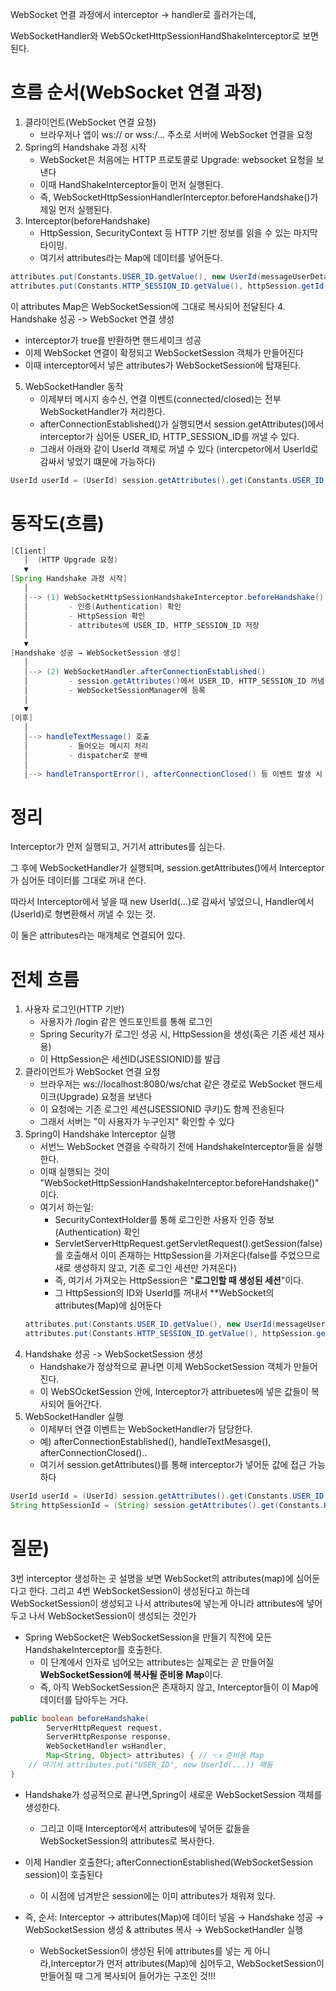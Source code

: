 WebSocket 연결 과정에서 interceptor -> handler로 흘러가는데, 

WebSocketHandler와 WebSOcketHttpSessionHandShakeInterceptor로 보면 된다. 

# 흐름 순서(WebSocket 연결 과정)

1. 클라이언트(WebSocket 연결 요청)
   - 브라우저나 앱이 ws:// or wss:/... 주소로 서버에 WebSocket 연결을 요청
2. Spring의 Handshake 과정 시작
   - WebSocket은 처음에는 HTTP 프로토콜로 Upgrade: websocket 요청을 보낸다
   - 이때 HandShakeInterceptor들이 먼저 실행된다.
   - 즉, WebSocketHttpSessionHandlerInterceptor.beforeHandshake()가 제일 먼저 실행된다. 
3. Interceptor(beforeHandshake)
   - HttpSession, SecurityContext 등 HTTP 기반 정보를 읽을 수 있는 마지막 타이밍.
   - 여기서 attributes라는 Map에 데이터를 넣어둔다. 
```java
attributes.put(Constants.USER_ID.getValue(), new UserId(messageUserDetails.getUserId()));
attributes.put(Constants.HTTP_SESSION_ID.getValue(), httpSession.getId());
```
이 attributes Map은 WebSocketSession에 그대로 복사되어 전달된다
4. Handshake 성공 -> WebSocket 연결 생성
   - interceptor가 true를 반환하면 핸드세이크 성공
   - 이제 WebSocket 연결이 확정되고 WebSocketSession 객체가 만들어진다
   - 이때 interceptor에서 넣은 attributes가 WebSocketSession에 탑재된다.
5. WebSocketHandler 동작
   - 이제부터 메시지 송수신, 연결 이벤트(connected/closed)는 전부 WebSocketHandler가 처리한다. 
   - afterConnectionEstablished()가 실행되면서 session.getAttributes()에서 interceptor가 심어둔 USER_ID, HTTP_SESSION_ID를 꺼낼 수 있다. 
   - 그래서 아래와 같이 UserId 객체로 꺼낼 수 있다 (intercpetor에서 UserId로 감싸서 넣었기 떄문에 가능하다)
```java
UserId userId = (UserId) session.getAttributes().get(Constants.USER_ID.getValue());
```

# 동작도(흐름)
```java
[Client] 
   │  (HTTP Upgrade 요청)
   ▼
[Spring Handshake 과정 시작]
   │
   │--> (1) WebSocketHttpSessionHandshakeInterceptor.beforeHandshake()
   │         - 인증(Authentication) 확인
   │         - HttpSession 확인
   │         - attributes에 USER_ID, HTTP_SESSION_ID 저장
   │
   ▼
[Handshake 성공 → WebSocketSession 생성]
   │
   │--> (2) WebSocketHandler.afterConnectionEstablished()
   │         - session.getAttributes()에서 USER_ID, HTTP_SESSION_ID 꺼냄
   │         - WebSocketSessionManager에 등록
   │
   ▼
[이후]
   │
   │--> handleTextMessage() 호출
   │         - 들어오는 메시지 처리
   │         - dispatcher로 분배
   │
   │--> handleTransportError(), afterConnectionClosed() 등 이벤트 발생 시 처리

```

# 정리
Interceptor가 먼저 실행되고, 거기서 attributes를 심는다.

그 후에 WebSocketHandler가 실행되며, session.getAttributes()에서 Interceptor가 심어둔 데이터를 그대로 꺼내 쓴다.

따라서 Interceptor에서 넣을 때 new UserId(...)로 감싸서 넣었으니, Handler에서 (UserId)로 형변환해서 꺼낼 수 있는 것.

이 둘은 attributes라는 매개체로 연결되어 있다.

# 전체 흐름
1. 사용자 로그인(HTTP 기반)
   - 사용자가 /login 같은 엔드포인트를 통해 로그인
   - Spring Security가 로그인 성공 시, HttpSession을 생성(혹은 기존 세션 재사용)
   - 이 HttpSession은 세션ID(JSESSIONID)를 발급
2. 클라이언트가 WebSocket 연결 요청
   - 브라우저는 ws://localhost:8080/ws/chat 같은 경로로 WebSocket 핸드세이크(Upgrade) 요청을 보낸다
   - 이 요청에는 기존 로그인 세션(JSESSIONID 쿠키)도 함께 전송된다
   - 그래서 서버는 "이 사용자가 누구인지" 확인할 수 있다
3. Spring이 Handshake Interceptor 실행
   - 서번느 WebSocket 연결을 수락하기 전에 HandshakeInterceptor들을 실행한다. 
   - 이때 실행되는 것이 "WebSocketHttpSessionHandshakeInterceptor.beforeHandshake()"이다. 
   - 여기서 하는일: 
     - SecurityContextHolder를 통해 로그인한 사용자 인증 정보(Authentication) 확인
     - ServletServerHttpRequest.getServletRequest().getSession(false)를 호출해서 이미 존재하는 HttpSession을 가져온다(false를 주었으므로 새로 생성하지 않고, 기존 로그인 세션만 가져온다)
     - 즉, 여기서 가져오는 HttpSession은 "**로그인할 때 생성된 세션**"이다. 
     - 그 HttpSession의 ID와 UserId를 꺼내서 **WebSocket의 attributes(Map)에 심어둔다
   ```java
   attributes.put(Constants.USER_ID.getValue(), new UserId(messageUserDetails.getUserId()));
   attributes.put(Constants.HTTP_SESSION_ID.getValue(), httpSession.getId());
   ```
4. Handshake 성공 -> WebSocketSession 생성
   - Handshake가 정상적으로 끝나면 이제 WebSocketSession 객체가 만들어진다. 
   - 이 WebSOcketSession 안에, Interceptor가 attribuetes에 넣은 값들이 복사되어 들어간다. 
5. WebSocketHandler 실행
   - 이제부터 연결 이벤트는 WebSocketHandler가 담당한다. 
   - 예) afterConnectionEstablished(), handleTextMesasge(), afterConnectionClosed()..
   - 여기서 session.getAttributes()를 통해 interceptor가 넣어둔 값에 접근 가능하다
```java
UserId userId = (UserId) session.getAttributes().get(Constants.USER_ID.getValue());
String httpSessionId = (String) session.getAttributes().get(Constants.HTTP_SESSION_ID.getValue());
```

# 질문)
3번 interceptor 생성하는 곳 설명을 보면 WebSocket의 attributes(map)에 심어둔다고 한다. 그리고 4번 WebSocketSession이 생성된다고 하는데 WebSocketSession이 생성되고 나서 attributes에 넣는게 아니라 attributes에 넣어두고 나서 WebSocketSession이 생성되는 것인가


- Spring WebSocket은 WebSocketSession을 만들기 직전에 모든 HandshakeInterceptor를 호출한다.
  - 이 단계에서 인자로 넘어오는 attributes는 실제로는 곧 만들어질 **WebSocketSession에 복사될 준비용 Map**이다.
  - 즉, 아직 WebSocketSession은 존재하지 않고, Interceptor들이 이 Map에 데이터를 담아두는 거다.
```java
public boolean beforeHandshake(
        ServerHttpRequest request,
        ServerHttpResponse response,
        WebSocketHandler wsHandler,
        Map<String, Object> attributes) { // 👈 준비용 Map
    // 여기서 attributes.put("USER_ID", new UserId(...)) 해둠
}
```
- Handshake가 성공적으로 끝나면,Spring이 새로운 WebSocketSession 객체를 생성한다.
  - 그리고 이때 Interceptor에서 attributes에 넣어둔 값들을 WebSocketSession의 attributes로 복사한다. 


- 이제 Handler 호출한다; afterConnectionEstablished(WebSocketSession session)이 호출된다
  - 이 시점에 넘겨받은 session에는 이미 attributes가 채워져 있다. 


- 즉, 순서: Interceptor → attributes(Map)에 데이터 넣음 → Handshake 성공 → WebSocketSession 생성 & attributes 복사 → WebSocketHandler 실행
  - WebSocketSession이 생성된 뒤에 attributes를 넣는 게 아니라,Interceptor가 먼저 attributes(Map)에 심어두고, WebSocketSession이 만들어질 때 그게 복사되어 들어가는 구조인 것!!!





